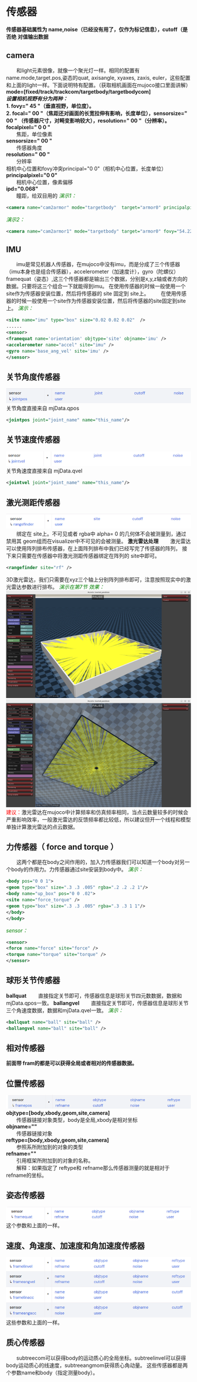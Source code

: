 # 传感器
**传感器基础属性为 name,noise（已经没有用了，仅作为标记信息），cutoff（是否绝
对值输出数据**

## camera
&emsp;&emsp;和light元素很像，就像一个聚光灯一样。相同的配置有name.mode,target.pos,姿态的quat, axisangle, xyaxes, zaxis, euler，这些配置和上面的light一样。下面说明特有配置。（获取相机画面在mujoco接口里面讲解）        
**mode=[fixed/track/trackcom/targetbody/targetbodycom]**    
***设置相机视野有分为两种：***      
**1. fovy=" 45 "（垂直视野，单位度）。**        
**2. focal=" 00 "（焦距还对画面的长宽拉伸有影响，长度单位），sensorsize=" 00 "
（传感器尺寸，对畸变影响较大），resolution=" 00 "（分辨率）。**     
**focalpixel=" 0 0 "**      
&emsp;&emsp;焦距，单位像素      
**sensorsize=" 00 "**       
&emsp;&emsp;传感器角度      
**resolution=" 00 "**       
&emsp;&emsp;分辨率      
相机中心位置和fovy冲突principal="0 0"（相机中心位置，长度单位）       
**principalpixel="0 0"**        
&emsp;&emsp;相机中心位置，像素偏移      
**ipd="0.068"**     
&emsp;&emsp;瞳距，给双目用的
<font color=Green>*演示1：*</font>
```xml
<camera name="cam2armor" mode="targetbody"  target="armor0" principalpixel="200 200" focalpixel="1280 1080" sensorsize="4 4" resolution="1280 1080"/>
```
<font color=Green>*演示2：*</font>
```xml
<camera name="cam2armor1" mode="targetbody" target="armor0" fovy="54.225" />
```

## IMU
&emsp;&emsp;imu是常见机器人传感器，在mujoco中没有imu，而是分成了三个传感器（imu本身也是组合传感器），accelerometer（加速度计），gyro（陀螺仪）framequat（姿态）,这三个传感器都是输出三个数据，分别是x,y,z轴或者方向的数据。只要将这三个组合一下就能得到imu。
在使用传感器的时候一般使用一个 site作为传感器安装位置，然后将传感器的 site
固定到 site上。
&emsp;&emsp;在使用传感器的时候一般使用一个site作为传感器安装位置，然后将传感器的site固定到site上。
<font color=Green>*演示：*</font>
```xml
<site name="imu" type="box" size="0.02 0.02 0.02"  />
......
<sensor>
<framequat name='orientation' objtype='site' objname='imu' />
<accelerometer name="accel" site="imu" />
<gyro name='base_ang_vel' site='imu' />
</sensor>
```

## 关节角度传感器
![](../asset/jointpos.png)
关节角度直接来自 mjData.qpos
```xml
<jointpos joint="joint_name" name="this_name"/>
```
## 关节速度传感器
![](../asset/jointvel.png)
关节角速度直接来自 mjData.qvel
```xml
<jointvel joint="joint_name" name="this_name"/>
```
## 激光测距传感器
![](../asset/sensor.png)
&emsp;&emsp;绑定在 site上。不可见或者 rgba中 alpha= 0 的几何体不会被测量到，通过禁用其
geom组而在visualizer中不可见的会被测量。
**激光雷达处理**
&emsp;&emsp;激光雷达可以使用阵列排布传感器，在上面阵列排布中我们已经写完了传感器的阵列，
接下来只需要在传感器中将激光测距传感器绑定在阵列的 site中即可。
```xml
<rangefinder site="rf" />
```
3D激光雷达，我们只需要在xyz三个轴上分别阵列排布即可，注意按照现实中的激光雷达参数进行排布。
<font color=Green>*演示在第7节*</font>
<font color=Green>*效果：*</font>
![](../asset/laser1.png)
![](../asset/laser2.png)
<font color=Red>建议：</font>激光雷达在mujoco中计算频率和仿真频率相同，当点云数量较多的时候会严重影响效率，一般激光雷达的反馈频率都比较低，所以建议但开一个线程和模型单独计算激光雷达的点云数据。

## 力传感器（ **force and torque** ）
&emsp;&emsp;这两个都是在body之间作用的，加入力传感器我们可以知道一个body对另一个body的作用力。力传感器通过site安装到body中。
<font color=Green>*演示：*</font>
```xml
<body pos="0 0 1">
<geom type="box" size=".3 .3 .005" rgba=".2 .2 .2 1"/>
<body name="up_box" pos="0 0 .02">
<site name="force_torque" />
<geom type="box" size=".3 .3 .005" rgba=".3 .3 1 1"/>
</body>
</body>
```
<font color=Green>*sensor：*</font>
```xml
<sensor>
<force name="force" site="force" />
<torque name="torque" site="torque" />
</sensor>
```

## 球形关节传感器
**ballquat**
&emsp;&emsp;直接指定关节即可，传感器信息是球形关节四元数数据，数据和mjData.qpos一致。
**ballangvel**
&emsp;&emsp;直接指定关节即可，传感器信息是球形关节三个角速度数据，数据和mjData.qvel一致。
<font color=Green>*演示：*</font>
```xml
<ballquat name="ball" site="ball" />
<ballangvel name="ball" site="ball" />
```

## 相对传感器
**前面带 fram的都是可以获得全局或者相对的传感器数据。**

## 位置传感器
![](../asset/framepos.png)      
**objtype=[body,xbody,geom,site,camera]**       
&emsp;&emsp;传感器链接对象类型，body是全局,xbody是相对坐标      
**objname=""**      
&emsp;&emsp;传感器链接对象      
**reftype=[body,xbody,geom,site,camera]**       
&emsp;&emsp;参照系所附加到的对象的类型      
**refname=""**      
&emsp;&emsp;引用框架所附加到的对象的名称。      
&emsp;&emsp;解释：如果指定了 reftype和 refname那么传感器测量的就是相对于 refname的坐标。        

## 姿态传感器
![](../asset/framequat.png)
这个参数和上面的一样。

## 速度、角速度、加速度和角加速度传感器
![](../asset/framesensor.png)
这些参数和上面的一样。

## 质心传感器
&emsp;&emsp;subtreecom可以获得body的运动质心的全局坐标。subtreelinvel可以获得body运动质心的线速度，subtreeangmom获得质心角动量。
这些传感器都是两个参数name和body（指定测量body）。
